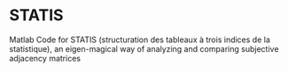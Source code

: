 # STATIS
Matlab Code for STATIS (structuration des tableaux à trois indices de la statistique), an eigen-magical way of analyzing and comparing subjective adjacency matrices
